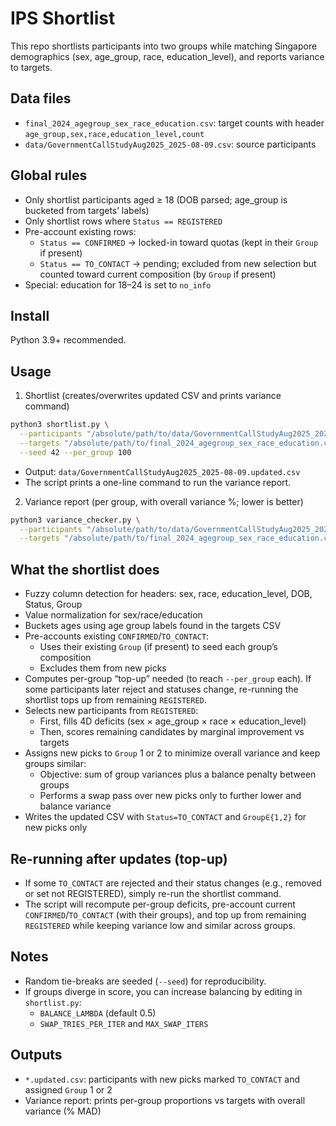 # IPS Shortlist

This repo shortlists participants into two groups while matching Singapore demographics (sex, age_group, race, education_level), and reports variance to targets.

## Data files

- `final_2024_agegroup_sex_race_education.csv`: target counts with header `age_group,sex,race,education_level,count`
- `data/GovernmentCallStudyAug2025_2025-08-09.csv`: source participants

## Global rules

- Only shortlist participants aged ≥ 18 (DOB parsed; age_group is bucketed from targets’ labels)
- Only shortlist rows where `Status == REGISTERED`
- Pre-account existing rows:
  - `Status == CONFIRMED` → locked-in toward quotas (kept in their `Group` if present)
  - `Status == TO_CONTACT` → pending; excluded from new selection but counted toward current composition (by `Group` if present)
- Special: education for 18–24 is set to `no_info`

## Install

Python 3.9+ recommended.

## Usage

1. Shortlist (creates/overwrites updated CSV and prints variance command)

```bash
python3 shortlist.py \
  --participants "/absolute/path/to/data/GovernmentCallStudyAug2025_2025-08-09.csv" \
  --targets "/absolute/path/to/final_2024_agegroup_sex_race_education.csv" \
  --seed 42 --per_group 100
```

- Output: `data/GovernmentCallStudyAug2025_2025-08-09.updated.csv`
- The script prints a one-line command to run the variance report.

2. Variance report (per group, with overall variance %; lower is better)

```bash
python3 variance_checker.py \
  --participants "/absolute/path/to/data/GovernmentCallStudyAug2025_2025-08-09.updated.csv" \
  --targets "/absolute/path/to/final_2024_agegroup_sex_race_education.csv"
```

## What the shortlist does

- Fuzzy column detection for headers: sex, race, education_level, DOB, Status, Group
- Value normalization for sex/race/education
- Buckets ages using age group labels found in the targets CSV
- Pre-accounts existing `CONFIRMED`/`TO_CONTACT`:
  - Uses their existing `Group` (if present) to seed each group’s composition
  - Excludes them from new picks
- Computes per-group “top-up” needed (to reach `--per_group` each). If some participants later reject and statuses change, re-running the shortlist tops up from remaining `REGISTERED`.
- Selects new participants from `REGISTERED`:
  - First, fills 4D deficits (sex × age_group × race × education_level)
  - Then, scores remaining candidates by marginal improvement vs targets
- Assigns new picks to `Group` 1 or 2 to minimize overall variance and keep groups similar:
  - Objective: sum of group variances plus a balance penalty between groups
  - Performs a swap pass over new picks only to further lower and balance variance
- Writes the updated CSV with `Status=TO_CONTACT` and `Group∈{1,2}` for new picks only

## Re-running after updates (top-up)

- If some `TO_CONTACT` are rejected and their status changes (e.g., removed or set not REGISTERED), simply re-run the shortlist command.
- The script will recompute per-group deficits, pre-account current `CONFIRMED`/`TO_CONTACT` (with their groups), and top up from remaining `REGISTERED` while keeping variance low and similar across groups.

## Notes

- Random tie-breaks are seeded (`--seed`) for reproducibility.
- If groups diverge in score, you can increase balancing by editing in `shortlist.py`:
  - `BALANCE_LAMBDA` (default 0.5)
  - `SWAP_TRIES_PER_ITER` and `MAX_SWAP_ITERS`

## Outputs

- `*.updated.csv`: participants with new picks marked `TO_CONTACT` and assigned `Group` 1 or 2
- Variance report: prints per-group proportions vs targets with overall variance (% MAD)
